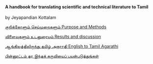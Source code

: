 #### A handbook for translating scientific and technical literature to Tamil

by Jeyapandian Kottalam

[குறிக்கோளும் செய்முறைகளும் Purpose and Methods](Purpose-and-Methods.md)

[விளைவுகளும் உடனுரையும் Results and discussion](Results-and-discussion.md)

[ஆங்கிலத்திலிருந்து தமிழ் அகராதி English to Tamil Agarathi](English-Tamil.md)

[பின்னூட்டம் தர இந்தக் கருவியைப் பயன்படுத்துங்கள்](Seeking-Feedback.md)

